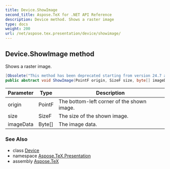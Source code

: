 ```yaml
---
title: Device.ShowImage
second_title: Aspose.TeX for .NET API Reference
description: Device method. Shows a raster image
type: docs
weight: 200
url: /net/aspose.tex.presentation/device/showimage/
---
```

## Device.ShowImage method

Shows a raster image.

```csharp
[Obsolete("This method has been deprecated starting from version 24.7 and will be hidden in version 24.10.")]
public abstract void ShowImage(PointF origin, SizeF size, byte[] imageData)
```

| Parameter | Type | Description |
| --- | --- | --- |
| origin | PointF | The bottom-left corner of the shown image. |
| size | SizeF | The size of the shown image. |
| imageData | Byte[] | The image data. |

### See Also

* class [Device](../)
* namespace [Aspose.TeX.Presentation](../../device/)
* assembly [Aspose.TeX](../../../)


